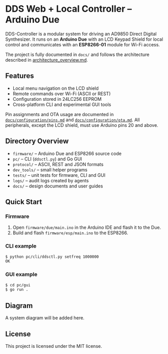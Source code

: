 # DDS Web + Local Controller – Arduino Due

DDS-Controller is a modular system for driving an AD9850 Direct Digital Synthesizer. It runs on an **Arduino Due** with an LCD Keypad Shield for local control and communicates with an **ESP8266-01** module for Wi-Fi access.

The project is fully documented in `docs/` and follows the architecture described in [architecture_overview.md](docs/design/architecture_overview.md).

## Features

- Local menu navigation on the LCD shield
- Remote commands over Wi-Fi (ASCII or REST)
- Configuration stored in 24LC256 EEPROM
- Cross-platform CLI and experimental GUI tools

Pin assignments and OTA usage are documented in
[`docs/configuration/pins.md`](docs/configuration/pins.md) and
[`docs/configuration/ota.md`](docs/configuration/ota.md). All peripherals,
except the LCD shield, must use Arduino pins 20 and above.

## Directory Overview

- `firmware/` – Arduino Due and ESP8266 source code
- `pc/` – CLI (`ddsctl.py`) and Go GUI
- `protocol/` – ASCII, REST and JSON formats
- `dev_tools/` – small helper programs
- `tests/` – unit tests for firmware, CLI and GUI
- `logs/` – audit logs created by agents
- `docs/` – design documents and user guides

## Quick Start

### Firmware
1. Open `firmware/due/main.ino` in the Arduino IDE and flash it to the Due.
2. Build and flash `firmware/esp/main.ino` to the ESP8266.

### CLI example
```bash
$ python pc/cli/ddsctl.py setfreq 1000000
OK
```

### GUI example
```bash
$ cd pc/gui
$ go run .
```

## Diagram
A system diagram will be added here.

## License

This project is licensed under the MIT license.

